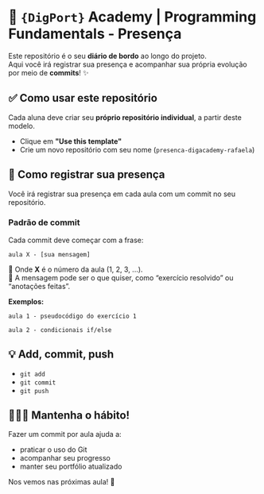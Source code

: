 # 🧠 `{DigPort}` Academy | Programming Fundamentals - Presença

Este repositório é o seu **diário de bordo** ao longo do projeto.  
Aqui você irá registrar sua presença e acompanhar sua própria evolução por meio de **commits**! ✨


## ✅ Como usar este repositório

Cada aluna deve criar seu **próprio repositório individual**, a partir deste modelo.  

- Clique em **"Use this template"**
- Crie um novo repositório com seu nome (`presenca-digacademy-rafaela`)

## 📝 Como registrar sua presença

Você irá registrar sua presença em cada aula com um commit no seu repositório.

### Padrão de commit

Cada commit deve começar com a frase:

`aula X - [sua mensagem]`

🔹 Onde **X** é o número da aula (1, 2, 3, ...).  
🔹 A mensagem pode ser o que quiser, como “exercício resolvido” ou “anotações feitas”.

**Exemplos:**

`aula 1 - pseudocódigo do exercício 1`

`aula 2 - condicionais if/else`

## 💡 Add, commit, push

- `git add`
- `git commit`
- `git push`

## 🧑🏻‍💻 Mantenha o hábito!

Fazer um commit por aula ajuda a:
- praticar o uso do Git
- acompanhar seu progresso
- manter seu portfólio atualizado

Nos vemos nas próximas aula! 🚀
